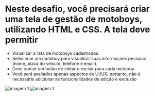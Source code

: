 # Neste desafio, você precisará criar uma tela de gestão de motoboys, utilizando HTML e CSS. A tela deve permitir

- Visualizar a lista de motoboys cadastrados.
- Selecionar um motoboy para visualizar suas informações pessoais (nome, placa do veículo, telefone e email).
- Deve conter um botão de editar e excluir para cada motoboy.
- Você será avaliados apenas aspectos de UI/UX, portanto, não é necessário adicionar as funcionalidades de edição e exclusão
  
![imagem 1](./images/img1.png)
![imagem 2](./images/img2.png)
